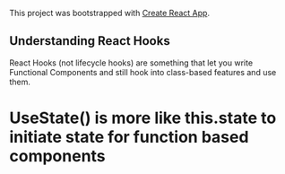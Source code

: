 This project was bootstrapped with [Create React App](https://github.com/facebook/create-react-app).

## Understanding React Hooks
React Hooks (not lifecycle hooks) are something that let you write Functional Components and still hook into class-based features and use them.

# UseState() is more like this.state to initiate state for function based components